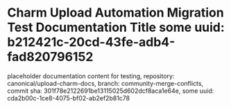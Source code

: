 # Charm Upload Automation Migration Test Documentation Title some uuid: b212421c-20cd-43fe-adb4-fad820796152
 placeholder documentation content for testing,  repository: canonical/upload-charm-docs,  branch: community-merge-conflicts,  commit sha: 301f78e2122691be13115025d602dcf8aca1e64e,  some uuid: cda2b00c-1ce8-4075-bf02-ab2ef2b81c78